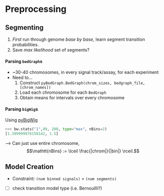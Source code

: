# Preprocessing
## Segmenting
1. _First_ run through genome _base by base_, learn segment transition probabilities.
2. Save _max likelihood_ set of segments?

#### Parsing `bedGraph`s
- ~30-40 chromosomes, in every signal track/assay, for each experiment
- Need to...
	1. Construct `pyBedGraph.BedGraph(chrom_sizes, bedgraph_file, [chrom_names])`
	2. Load each chromosome for each `BedGraph`
	3. Obtain means for intervals over every chromosome
 
#### Parsing `bigWig`s
Using [pyBigWig](https://github.com/deeptools/pyBigWig)
```python
>>> bw.stats("1",99, 200, type="max", nBins=2)
[1.399999976158142, 1.5]
```
--> Can just use entire chromosome, $$\mathtt{nBins} := \lceil \frac{|chrom|}{|bin|} \rceil.$$

## Model Creation
- Constraint: `(num binned signals)` = `(num segments)`
- [ ] check transition model type (i.e. Bernoullli?)